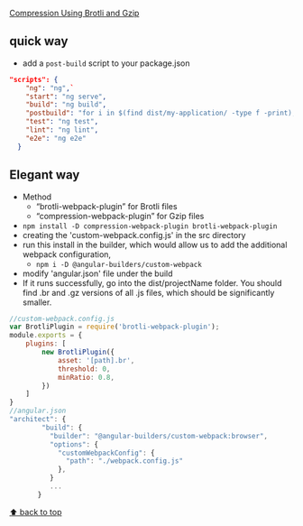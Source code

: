 [Compression Using Brotli and Gzip](#top)

## quick way

-  add a `post-build` script to your package.json
  
```json
"scripts": {
    "ng": "ng",`
    "start": "ng serve",
    "build": "ng build",
    "postbuild": "for i in $(find dist/my-application/ -type f -print); do brotli $i; done",
    "test": "ng test",
    "lint": "ng lint",
    "e2e": "ng e2e"
  }
```

## Elegant way

- Method
  - “brotli-webpack-plugin” for Brotli files
  - “compression-webpack-plugin” for Gzip files
- `npm install -D compression-webpack-plugin brotli-webpack-plugin`
- creating the 'custom-webpack.config.js' in the src directory
- run this install in the builder, which would allow us to add the additional webpack configuration, 
  - `npm i -D @angular-builders/custom-webpack`
- modify 'angular.json' file under the build
- If it runs successfully, go into the dist/projectName folder. You should find .br and .gz versions of all .js files, which should be significantly smaller.

```javascript
//custom-webpack.config.js
var BrotliPlugin = require('brotli-webpack-plugin');
module.exports = {
    plugins: [
        new BrotliPlugin({
            asset: '[path].br',
            threshold: 0,
            minRatio: 0.8,
        })
    ]
}
//angular.json
"architect": {
        "build": {
          "builder": "@angular-builders/custom-webpack:browser",
          "options": {
            "customWebpackConfig": {
              "path": "./webpack.config.js"
            },
          }
          ...
       }
```
[⬆ back to top](#top)
